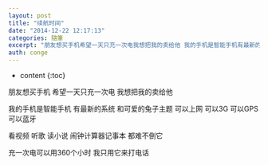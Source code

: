 ```yaml
---
layout: post
title: "续航时间"
date: "2014-12-22 12:17:13"
categories: 隨筆
excerpt: "朋友想买手机希望一天只充一次电我想把我的卖给他 我的手机是智能手机有最新的系统和可爱的兔子主题可以上网可以3G可以GPS可以蓝牙 看视频听歌读小..."
auth: conge
---
```

* content
{:toc}

朋友想买手机
希望一天只充一次电
我想把我的卖给他

我的手机是智能手机
有最新的系统
和可爱的兔子主题
可以上网
可以3G
可以GPS
可以蓝牙

看视频
听歌
读小说
闹钟计算器记事本
都难不倒它

充一次电可以用360个小时
我只用它来打电话
